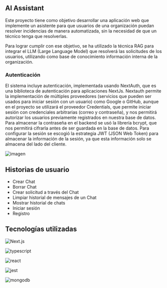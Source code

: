 ## AI Assistant
Este proyecto tiene como objetivo desarrollar una aplicación web que implemente un asistente
para que usuarios de una organización puedan resolver incidencias de manera automatizada, sin
la necesidad de que un técnico tenga que resolverlas. 

Para lograr cumplir con ese objetivo, se ha utilizado la técnica RAG para integrar el LLM 
(Large Language Model) que resolverá las solicitudes de los usuarios, utilizando como base de
conocimiento información interna de la organización.

### Autenticación

El sistema incluye autenticación, implementada usando NextAuth, que es una biblioteca de
autenticación para aplicaciones NextJs. Nextauth permite la implementación de múltiples proveedores (servicios que pueden ser
usados para iniciar sesión con un usuario) como Google o GitHub, aunque en el proyecto
se utilizará el proveedor Credentials, que permite iniciar sesión con credenciales arbitrarias
(correo y contraseña), y nos permitirá autorizar los usuarios previamente registrados en nuestra
base de datos. Para almacenar la contraseña en el backend se usó la librería bcrypt, que
nos permitirá cifrarla antes de ser guardada en la base de datos. Para configurar la sesión se 
escogió la estrategia JWT (JSON Web Token) para almacenar la información de la sesión, ya que esta
información solo se almacena del lado del cliente.

![imagen](https://github.com/user-attachments/assets/4d8bc352-52b0-4d91-8521-4a4cc89d783a)


## Historias de usuario
* Crear Chat
* Borrar Chat
* Crear solicitud a través del Chat
* Limpiar historial de mensajes de un Chat
* Mostrar historial de chats
* Iniciar sesión
* Registro

## Tecnologías utilizadas

![Next.js](https://img.shields.io/badge/next.js-%23000000.svg?style=for-the-badge&logo=nextdotjs&logoColor=white)

![typescript](https://img.shields.io/badge/typescript-%233178C6.svg?style=for-the-badge&logo=typescript&logoColor=white)

![react](https://img.shields.io/badge/react-%2361DAFB.svg?style=for-the-badge&logo=react&logoColor=white)

![jest](https://img.shields.io/badge/jest-%23C21325.svg?style=for-the-badge&logo=jest&logoColor=white)

![mongodb](https://img.shields.io/badge/mongodb-%2347A248.svg?style=for-the-badge&logo=mongodb&logoColor=white)
